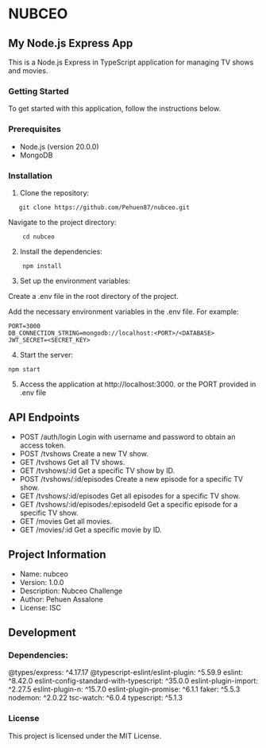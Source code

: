 # NUBCEO

## My Node.js Express App

This is a Node.js Express in TypeScript application for managing TV shows and movies.

### Getting Started

To get started with this application, follow the instructions below.

### Prerequisites

- Node.js (version 20.0.0)
- MongoDB 

### Installation

1. Clone the repository:

```
   git clone https://github.com/Pehuen87/nubceo.git
```
Navigate to the project directory:

```
    cd nubceo
```

2. Install the dependencies:

```
    npm install
```

3. Set up the environment variables:

Create a .env file in the root directory of the project.

Add the necessary environment variables in the .env file. For example:


```
PORT=3000
DB_CONNECTION_STRING=mongodb://localhost:<PORT>/<DATABASE>
JWT_SECRET=<SECRET_KEY>
```

4. Start the server:

```
npm start
```

5. Access the application at http://localhost:3000. or the PORT provided in .env file

## API Endpoints
- POST /auth/login  Login with username and password to obtain an access token.
- POST /tvshows  Create a new TV show.
- GET /tvshows  Get all TV shows.
- GET /tvshows/:id  Get a specific TV show by ID.
- POST /tvshows/:id/episodes  Create a new episode for a specific TV show.
- GET /tvshows/:id/episodes  Get all episodes for a specific TV show.
- GET /tvshows/:id/episodes/:episodeId  Get a specific episode for a specific TV show.
- GET /movies  Get all movies.
- GET /movies/:id  Get a specific movie by ID.

## Project Information
- Name: nubceo
- Version: 1.0.0
- Description: Nubceo Challenge
- Author: Pehuen Assalone
- License: ISC

## Development
###  Dependencies:
@types/express: ^4.17.17
@typescript-eslint/eslint-plugin: ^5.59.9
eslint: ^8.42.0
eslint-config-standard-with-typescript: ^35.0.0
eslint-plugin-import: ^2.27.5
eslint-plugin-n: ^15.7.0
eslint-plugin-promise: ^6.1.1
faker: ^5.5.3
nodemon: ^2.0.22
tsc-watch: ^6.0.4
typescript: ^5.1.3

### License
This project is licensed under the MIT License.

